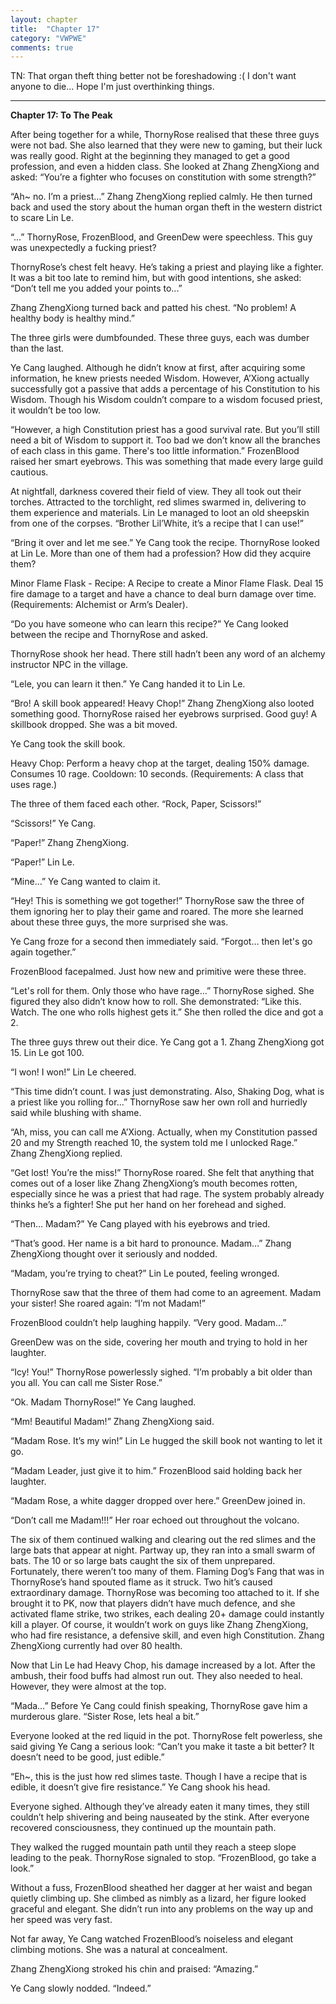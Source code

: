 ```yaml
---
layout: chapter
title:  "Chapter 17"
category: "VWPWE"
comments: true
---
```


TN: That organ theft thing better not be foreshadowing :( I don't want anyone to die... Hope I'm just overthinking things.

---

**Chapter 17: To The Peak**

After being together for a while, ThornyRose realised that these three guys were not bad. 
She also learned that they were new to gaming, but their luck was really good. Right at the beginning they managed to get a good profession, and even a hidden class. She looked at Zhang ZhengXiong and asked: “You’re a fighter who focuses on constitution with some strength?”

“Ah~ no. I’m a priest…” Zhang ZhengXiong replied calmly. He then turned back and used the story about the human organ theft in the western district to scare Lin Le.

“...” ThornyRose, FrozenBlood, and GreenDew were speechless. This guy was unexpectedly a fucking priest?

ThornyRose’s chest felt heavy. He’s taking a priest and playing like a fighter. It was a bit too late to remind him, but with good intentions, she asked: “Don’t tell me you added your points to...”

Zhang ZhengXiong turned back and patted his chest. “No problem! A healthy body is healthy mind.”

The three girls were dumbfounded. These three guys, each was dumber than the last.

Ye Cang laughed. Although he didn’t know at first, after acquiring some information, he knew priests needed Wisdom. However, A’Xiong actually successfully got a passive that adds a percentage of his Constitution to his Wisdom. Though his Wisdom couldn’t compare to a wisdom focused priest, it wouldn’t be too low.

“However, a high Constitution priest has a good survival rate. But you’ll still need a bit of Wisdom to support it. Too bad we don’t know all the branches of each class in this game. There's too little information.” FrozenBlood raised her smart eyebrows. This was something that made every large guild cautious. 

At nightfall, darkness covered their field of view. They all took out their torches. Attracted to the torchlight, red slimes swarmed in, delivering to them experience and materials. Lin Le managed to loot an old sheepskin from one of the corpses. “Brother Lil’White, it’s a recipe that I can use!” 

“Bring it over and let me see.” Ye Cang took the recipe. ThornyRose looked at Lin Le. More than one of them had a profession? How did they acquire them?

Minor Flame Flask - Recipe: A Recipe to create a Minor Flame Flask. Deal 15 fire damage to a target and have a chance to deal burn damage over time. (Requirements: Alchemist or Arm’s Dealer).

“Do you have someone who can learn this recipe?” Ye Cang looked between the recipe and ThornyRose and asked.

ThornyRose shook her head. There still hadn’t been any word of an alchemy instructor NPC in the village.

“Lele, you can learn it then.” Ye Cang handed it to Lin Le.

“Bro! A skill book appeared! Heavy Chop!” Zhang ZhengXiong also looted something good. ThornyRose raised her eyebrows surprised. Good guy! A skillbook dropped. She was a bit moved. 

Ye Cang took the skill book.

Heavy Chop: Perform a heavy chop at the target, dealing 150% damage. Consumes 10 rage. Cooldown: 10 seconds. (Requirements: A class that uses rage.)

The three of them faced each other. “Rock, Paper, Scissors!”

“Scissors!” Ye Cang.

“Paper!” Zhang ZhengXiong.

“Paper!” Lin Le.

“Mine…” Ye Cang wanted to claim it.

“Hey! This is something we got together!” ThornyRose saw the three of them ignoring her to play their game and roared. The more she learned about these three guys, the more surprised she was.

Ye Cang froze for a second then immediately said. “Forgot… then let's go again together.” 

FrozenBlood facepalmed. Just how new and primitive were these three.

“Let's roll for them. Only those who have rage…” ThornyRose sighed. She figured they also didn’t know how to roll. She demonstrated: “Like this. Watch. The one who rolls highest gets it.” She then rolled the dice and got a 2.

The three guys threw out their dice. Ye Cang got a 1. Zhang ZhengXiong got 15. Lin Le got 100.

“I won! I won!” Lin Le cheered.

“This time didn’t count. I was just demonstrating. Also, Shaking Dog, what is a priest like you rolling for…” ThornyRose saw her own roll and hurriedly said while blushing with shame.

“Ah, miss, you can call me A’Xiong. Actually, when my Constitution passed 20 and my Strength reached 10, the system told me I unlocked Rage.” Zhang ZhengXiong replied.

“Get lost! You’re the miss!” ThornyRose roared. She felt that anything that comes out of a loser like Zhang ZhengXiong’s mouth becomes rotten, especially since he was a priest that had rage. The system probably already thinks he’s a fighter! She put her hand on her forehead and sighed.

“Then… Madam?” Ye Cang played with his eyebrows and tried.

“That’s good. Her name is a bit hard to pronounce. Madam…” Zhang ZhengXiong thought over it seriously and nodded.

“Madam, you’re trying to cheat?” Lin Le pouted, feeling wronged.

ThornyRose saw that the three of them had come to an agreement. Madam your sister! She roared again: “I’m not Madam!”

FrozenBlood couldn’t help laughing happily. “Very good. Madam...”

GreenDew was on the side, covering her mouth and trying to hold in her laughter.

“Icy! You!” ThornyRose powerlessly sighed. “I’m probably a bit older than you all. You can call me Sister Rose.”

“Ok. Madam ThornyRose!” Ye Cang laughed.

“Mm! Beautiful Madam!” Zhang ZhengXiong said.

“Madam Rose. It’s my win!” Lin Le hugged the skill book not wanting to let it go.

“Madam Leader, just give it to him.” FrozenBlood said holding back her laughter.

“Madam Rose, a white dagger dropped over here.” GreenDew joined in.

“Don’t call me Madam!!!” Her roar echoed out throughout the volcano.

The six of them continued walking and clearing out the red slimes and the large bats that appear at night. Partway up, they ran into a small swarm of bats. The 10 or so large bats caught the six of them unprepared. Fortunately, there weren’t too many of them. Flaming Dog’s Fang that was in ThornyRose’s hand spouted flame as it struck. Two hit’s caused extraordinary damage. ThornyRose was becoming too attached to it. If she brought it to PK, now that players didn’t have much defence, and she activated flame strike, two strikes, each dealing 20+ damage could instantly kill a player. Of course, it wouldn’t work on guys like Zhang ZhengXiong, who had fire resistance, a defensive skill, and even high Constitution. Zhang ZhengXiong currently had over 80 health.

Now that Lin Le had Heavy Chop, his damage increased by a lot. After the ambush, their food buffs had almost run out. They also needed to heal. However, they were almost at the top.

“Mada…” Before Ye Cang could finish speaking, ThornyRose gave him a murderous glare. “Sister Rose, lets heal a bit.”

Everyone looked at the red liquid in the pot. ThornyRose felt powerless, she said giving Ye Cang a serious look: “Can’t you make it taste a bit better? It doesn’t need to be good, just edible.”

“Eh~, this is the just how red slimes taste. Though I have a recipe that is edible, it doesn’t give fire resistance.” Ye Cang shook his head.

Everyone sighed. Although they’ve already eaten it many times, they still couldn’t help shivering and being nauseated by the stink. After everyone recovered consciousness, they continued up the mountain path.

They walked the rugged mountain path until they reach a steep slope leading to the peak. ThornyRose signaled to stop. “FrozenBlood, go take a look.”

Without a fuss, FrozenBlood sheathed her dagger at her waist and began quietly climbing up. She climbed as nimbly as a lizard, her figure looked graceful and elegant. She didn’t run into any problems on the way up and her speed was very fast.

Not far away, Ye Cang watched FrozenBlood’s noiseless and elegant climbing motions. She was a natural at concealment. 

Zhang ZhengXiong stroked his chin and praised: “Amazing.”

Ye Cang slowly nodded. “Indeed.”